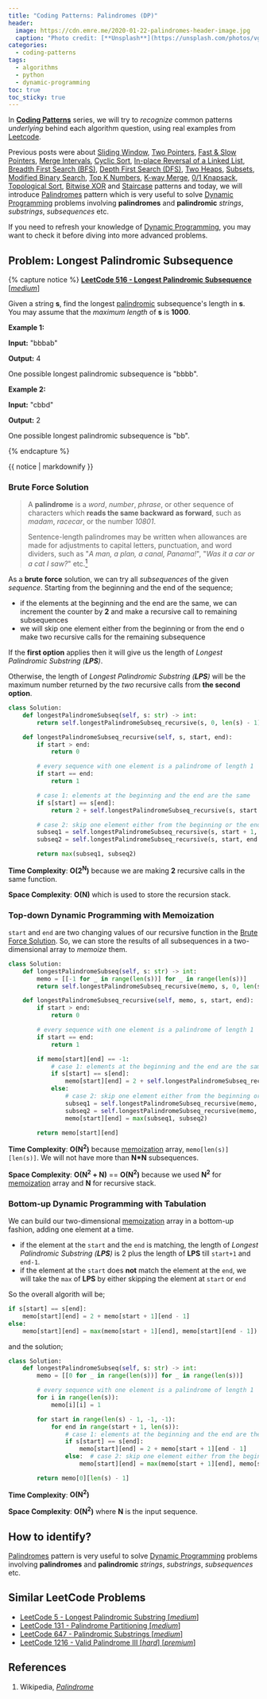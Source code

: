 ```yaml
---
title: "Coding Patterns: Palindromes (DP)"
header:
  image: https://cdn.emre.me/2020-01-22-palindromes-header-image.jpg
  caption: "Photo credit: [**Unsplash**](https://unsplash.com/photos/vgrIBxpKhwk)"
categories:
  - coding-patterns
tags:
  - algorithms
  - python
  - dynamic-programming
toc: true
toc_sticky: true
---
```


In **[Coding Patterns](https://emre.me/categories/#coding-patterns)** series, we will try to *recognize* common patterns *underlying* behind each algorithm question, using real examples from [Leetcode](https://leetcode.com/).

Previous posts were about [Sliding Window](https://emre.me/coding-patterns/sliding-window/), [Two Pointers](https://emre.me/coding-patterns/two-pointers/), [Fast & Slow Pointers](https://emre.me/coding-patterns/fast-slow-pointers/), [Merge Intervals](https://emre.me/coding-patterns/merge-intervals/), [Cyclic Sort](https://emre.me/coding-patterns/cyclic-sort/), [In-place Reversal of a Linked List](https://emre.me/coding-patterns/in-place-reversal-of-a-linked-list/), [Breadth First Search (BFS)](https://emre.me/coding-patterns/breadth-first-search/), [Depth First Search (DFS)](https://emre.me/coding-patterns/depth-first-search/), [Two Heaps](https://emre.me/coding-patterns/two-heaps/), [Subsets](https://emre.me/coding-patterns/subsets/), [Modified Binary Search](https://emre.me/coding-patterns/modified-binary-search/), [Top K Numbers](https://emre.me/coding-patterns/top-k-numbers), [K-way Merge](https://emre.me/coding-patterns/k-way-merge), [0/1 Knapsack](https://emre.me/coding-patterns/knapsack), [Topological Sort](https://emre.me/coding-patterns/topological-sort), [Bitwise XOR](https://emre.me/coding-patterns/bitwise-xor) and [Staircase](https://emre.me/coding-patterns/staircase) patterns and today, we will introduce [Palindromes](https://emre.me/coding-patterns/palindromes) pattern which is very useful to solve [Dynamic Programming](https://emre.me/algorithms/dynamic-programming/) problems involving **palindromes** and **palindromic** *strings*, *substrings*, *subsequences* etc.

If you need to refresh your knowledge of [Dynamic Programming](https://emre.me/algorithms/dynamic-programming/), you may want to check it before diving into more advanced problems.

## Problem: Longest Palindromic Subsequence ##
{% capture notice %}
[**LeetCode 516 - Longest Palindromic Subsequence** [*medium*]](https://leetcode.com/problems/longest-palindromic-subsequence/)

Given a string **s**, find the longest [palindromic](https://en.wikipedia.org/wiki/Palindrome) subsequence's length in **s**. You may assume that the *maximum length* of **s** is **1000**.

**Example 1:**

**Input:** "bbbab"

**Output:** 4

One possible longest palindromic subsequence is "bbbb".

**Example 2:**

**Input:** "cbbd"

**Output:** 2

One possible longest palindromic subsequence is "bb".

{% endcapture %}

<div class="notice--info">
  {{ notice | markdownify }}
</div>

### Brute Force Solution ###

> A **palindrome** is a *word*, *number*, *phrase*, or other sequence of characters which **reads the same backward as forward**, such as *madam*, *racecar*, or the number *10801*. 
> 
> Sentence-length palindromes may be written when allowances are made for adjustments to capital letters, punctuation, and word dividers, such as "*A man, a plan, a canal, Panama!*", "*Was it a car or a cat I saw?*" etc.[<sup>1</sup>](#references)

As a **brute force** solution, we can try all *subsequences* of the given *sequence*. Starting from the beginning and the end of the sequence;
* if the elements at the beginning and the end are the same, we can increment the counter by **2** and make a recursive call to remaining subsequences
* we will skip one element either from the beginning or from the end o make two recursive calls for the remaining subsequence

If the **first option** applies then it will give us the length of *Longest Palindromic Substring (**LPS**)*. 

Otherwise, the length of *Longest Palindromic Substring (**LPS**)* will be the maximum number returned by the *two* recursive calls from **the second option**.

```python
class Solution:
    def longestPalindromeSubseq(self, s: str) -> int:
        return self.longestPalindromeSubseq_recursive(s, 0, len(s) - 1)

    def longestPalindromeSubseq_recursive(self, s, start, end):
        if start > end:
            return 0

        # every sequence with one element is a palindrome of length 1
        if start == end:
            return 1

        # case 1: elements at the beginning and the end are the same
        if s[start] == s[end]:
            return 2 + self.longestPalindromeSubseq_recursive(s, start + 1, end - 1)

        # case 2: skip one element either from the beginning or the end
        subseq1 = self.longestPalindromeSubseq_recursive(s, start + 1, end)
        subseq2 = self.longestPalindromeSubseq_recursive(s, start, end - 1)

        return max(subseq1, subseq2)
```

**Time Complexity**: **O(2<sup>N</sup>)** because we are making **2** recursive calls in the same function.

**Space Complexity**: **O(N)** which is used to store the recursion stack.

### Top-down Dynamic Programming with Memoization ###

`start` and `end` are two changing values of our recursive function in the [Brute Force Solution](#brute-force-solution). So, we can store the results of all subsequences in a two-dimensional array to *memoize* them.

```python
class Solution:
    def longestPalindromeSubseq(self, s: str) -> int:
        memo = [[-1 for _ in range(len(s))] for _ in range(len(s))]
        return self.longestPalindromeSubseq_recursive(memo, s, 0, len(s) - 1)

    def longestPalindromeSubseq_recursive(self, memo, s, start, end):
        if start > end:
            return 0

        # every sequence with one element is a palindrome of length 1
        if start == end:
            return 1

        if memo[start][end] == -1:
            # case 1: elements at the beginning and the end are the same
            if s[start] == s[end]:
                memo[start][end] = 2 + self.longestPalindromeSubseq_recursive(memo, s, start + 1, end - 1)
            else:
                # case 2: skip one element either from the beginning or the end
                subseq1 = self.longestPalindromeSubseq_recursive(memo, s, start + 1, end)
                subseq2 = self.longestPalindromeSubseq_recursive(memo, s, start, end - 1)
                memo[start][end] = max(subseq1, subseq2)

        return memo[start][end]
```

**Time Complexity**: **O(N<sup>2</sup>)** because [memoization](https://emre.me/algorithms/dynamic-programming/#memoization) array, `memo[len(s)][len(s)]`. We will not have more than **N*N** subsequences.

**Space Complexity**: **O(N<sup>2</sup> + N)** == **O(N<sup>2</sup>)** because we used **N<sup>2</sup>** for [memoization](https://emre.me/algorithms/dynamic-programming/#memoization) array and **N** for recursive stack.

### Bottom-up Dynamic Programming with Tabulation ###

We can build our two-dimensional [memoization](https://emre.me/algorithms/dynamic-programming/#memoization) array in a bottom-up fashion, adding one element at a time.

* if the element at the `start` and the `end` is matching, the length of *Longest Palindromic Substring (**LPS**)* is 2 plus the length of **LPS** till `start+1` and `end-1`.
* if the element at the `start` does **not** match the element at the `end`, we will take the `max` of **LPS** by either skipping the element at `start` or `end`

So the overall algorith will be;

```python
if s[start] == s[end]:
    memo[start][end] = 2 + memo[start + 1][end - 1]
else:
    memo[start][end] = max(memo[start + 1][end], memo[start][end - 1])
```

and the solution;

```python
class Solution:
    def longestPalindromeSubseq(self, s: str) -> int:
        memo = [[0 for _ in range(len(s))] for _ in range(len(s))]

        # every sequence with one element is a palindrome of length 1
        for i in range(len(s)):
            memo[i][i] = 1

        for start in range(len(s) - 1, -1, -1):
            for end in range(start + 1, len(s)):
                # case 1: elements at the beginning and the end are the same
                if s[start] == s[end]:
                    memo[start][end] = 2 + memo[start + 1][end - 1]
                else:  # case 2: skip one element either from the beginning or the end
                    memo[start][end] = max(memo[start + 1][end], memo[start][end - 1])

        return memo[0][len(s) - 1]
```

**Time Complexity**: **O(N<sup>2</sup>)**

**Space Complexity**: **O(N<sup>2</sup>)** where **N** is the input sequence.

## How to identify? ##

[Palindromes](https://emre.me/coding-patterns/palindromes) pattern is very useful to solve [Dynamic Programming](https://emre.me/algorithms/dynamic-programming/) problems involving **palindromes** and **palindromic** *strings*, *substrings*, *subsequences* etc.

## Similar LeetCode Problems ##
* [LeetCode 5 - Longest Palindromic Substring [*medium*]](https://leetcode.com/problems/longest-palindromic-substring/)
* [LeetCode 131 - Palindrome Partitioning [*medium*]](https://leetcode.com/problems/palindrome-partitioning/)
* [LeetCode 647 - Palindromic Substrings [*medium*]](https://leetcode.com/problems/palindromic-substrings/)
* [LeetCode 1216 - Valid Palindrome III [*hard*] [*premium*]](https://leetcode.com/problems/valid-palindrome-iii/)

## References ##
1. Wikipedia, *[Palindrome](https://en.wikipedia.org/wiki/Palindrome)* 